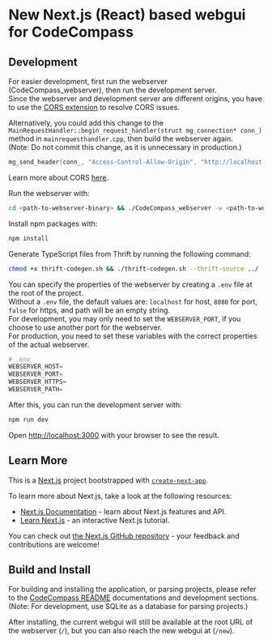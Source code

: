 # New Next.js (React) based webgui for CodeCompass

## Development

For easier development, first run the webserver (CodeCompass_webserver), then run the development server.\
Since the webserver and development server are different origins, you have to use the [CORS extension](https://chrome.google.com/webstore/detail/allow-cors-access-control/lhobafahddgcelffkeicbaginigeejlf?hl=en) to resolve CORS issues.

Alternatively, you could add this change to the `MainRequestHandler::begin_request_handler(struct mg_connection* conn_)` method in `mainrequesthandler.cpp`, then build the webserver again.\
(Note: Do not commit this change, as it is unnecessary in production.)

```c
mg_send_header(conn_, "Access-Control-Allow-Origin", "http://localhost:3000");
```

Learn more about CORS [here](https://www.moesif.com/blog/technical/cors/Authoritative-Guide-to-CORS-Cross-Origin-Resource-Sharing-for-REST-APIs/).

Run the webserver with:

```bash
cd <path-to-webserver-binary> && ./CodeCompass_webserver -w <path-to-workspace-folder> -p <port>
```

Install npm packages with:

```bash
npm install
```

Generate TypeScript files from Thrift by running the following command:

```bash
chmod +x thrift-codegen.sh && ./thrift-codegen.sh --thrift-source ../
```

You can specify the properties of the webserver by creating a `.env` file at the root of the project.\
Without a `.env` file, the default values are: `localhost` for host, `8080` for port, `false` for https, and path will be an empty string.\
For development, you may only need to set the `WEBSERVER_PORT`, if you choose to use another port for the webserver.\
For production, you need to set these variables with the correct properties of the actual webserver.

```py
# .env
WEBSERVER_HOST=
WEBSERVER_PORT=
WEBSERVER_HTTPS=
WEBSERVER_PATH=
```

After this, you can run the development server with:

```bash
npm run dev
```

Open [http://localhost:3000](http://localhost:3000) with your browser to see the result.

## Learn More

This is a [Next.js](https://nextjs.org/) project bootstrapped with [`create-next-app`](https://github.com/vercel/next.js/tree/canary/packages/create-next-app).

To learn more about Next.js, take a look at the following resources:

- [Next.js Documentation](https://nextjs.org/docs) - learn about Next.js features and API.
- [Learn Next.js](https://nextjs.org/learn) - an interactive Next.js tutorial.

You can check out [the Next.js GitHub repository](https://github.com/vercel/next.js/) - your feedback and contributions are welcome!

## Build and Install

For building and installing the application, or parsing projects, please refer to the [CodeCompass README](/README.md) documentations and development sections.\
(Note: For development, use SQLite as a database for parsing projects.)

After installing, the current webgui will still be available at the root URL of the webserver (`/`), but you can also reach the new webgui at (`/new`).
